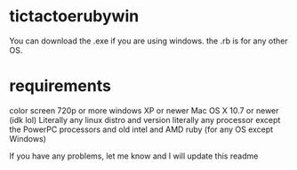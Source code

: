 # tictactoerubywin
You can download the .exe if you are using windows. the .rb is for any other OS.
# requirements
color screen 720p or more
windows XP or newer
Mac OS X 10.7 or newer (idk lol)
Literally any linux distro and version
literally any processor except the PowerPC processors and old intel and AMD
ruby (for any OS except Windows)

If you have any problems, let me know and I will update this readme
